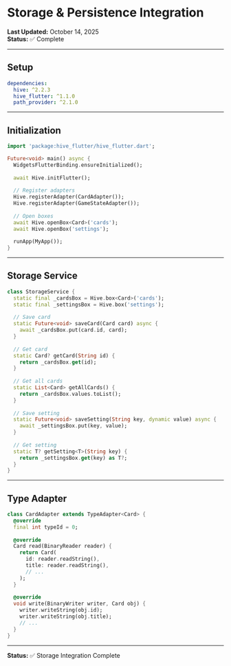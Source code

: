 # Storage & Persistence Integration

**Last Updated:** October 14, 2025  
**Status:** ✅ Complete

---

## Setup

```yaml
dependencies:
  hive: ^2.2.3
  hive_flutter: ^1.1.0
  path_provider: ^2.1.0
```

---

## Initialization

```dart
import 'package:hive_flutter/hive_flutter.dart';

Future<void> main() async {
  WidgetsFlutterBinding.ensureInitialized();
  
  await Hive.initFlutter();
  
  // Register adapters
  Hive.registerAdapter(CardAdapter());
  Hive.registerAdapter(GameStateAdapter());
  
  // Open boxes
  await Hive.openBox<Card>('cards');
  await Hive.openBox('settings');
  
  runApp(MyApp());
}
```

---

## Storage Service

```dart
class StorageService {
  static final _cardsBox = Hive.box<Card>('cards');
  static final _settingsBox = Hive.box('settings');
  
  // Save card
  static Future<void> saveCard(Card card) async {
    await _cardsBox.put(card.id, card);
  }
  
  // Get card
  static Card? getCard(String id) {
    return _cardsBox.get(id);
  }
  
  // Get all cards
  static List<Card> getAllCards() {
    return _cardsBox.values.toList();
  }
  
  // Save setting
  static Future<void> saveSetting(String key, dynamic value) async {
    await _settingsBox.put(key, value);
  }
  
  // Get setting
  static T? getSetting<T>(String key) {
    return _settingsBox.get(key) as T?;
  }
}
```

---

## Type Adapter

```dart
class CardAdapter extends TypeAdapter<Card> {
  @override
  final int typeId = 0;
  
  @override
  Card read(BinaryReader reader) {
    return Card(
      id: reader.readString(),
      title: reader.readString(),
      // ...
    );
  }
  
  @override
  void write(BinaryWriter writer, Card obj) {
    writer.writeString(obj.id);
    writer.writeString(obj.title);
    // ...
  }
}
```

---

**Status:** ✅ Storage Integration Complete


